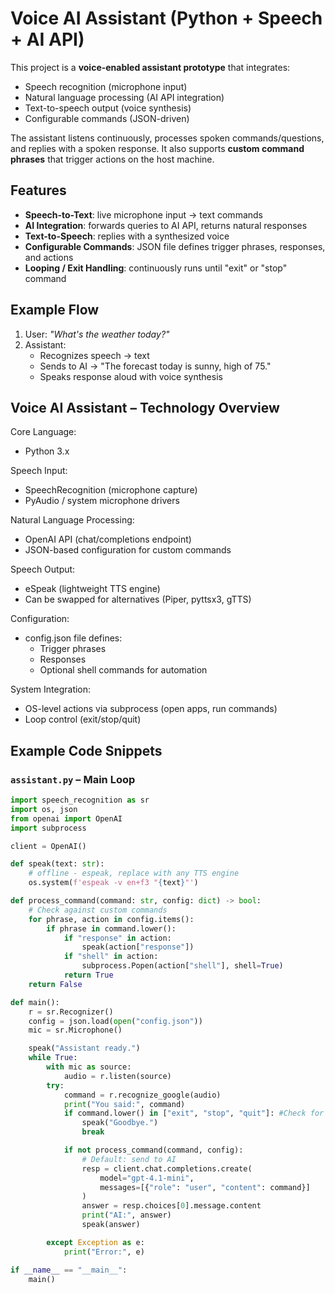 # Voice AI Assistant (Python + Speech + AI API)

This project is a **voice-enabled assistant prototype** that integrates:
- Speech recognition (microphone input)
- Natural language processing (AI API integration)
- Text-to-speech output (voice synthesis)
- Configurable commands (JSON-driven)

The assistant listens continuously, processes spoken commands/questions, and replies with
a spoken response. It also supports **custom command phrases** that trigger actions
on the host machine.

## Features
- **Speech-to-Text**: live microphone input → text commands
- **AI Integration**: forwards queries to AI API, returns natural responses
- **Text-to-Speech**: replies with a synthesized voice
- **Configurable Commands**: JSON file defines trigger phrases, responses, and actions
- **Looping / Exit Handling**: continuously runs until "exit" or "stop" command

## Example Flow
1. User: *"What's the weather today?"*  
2. Assistant:
   - Recognizes speech → text
   - Sends to AI → "The forecast today is sunny, high of 75."
   - Speaks response aloud with voice synthesis

Voice AI Assistant – Technology Overview
----------------------------------------

Core Language:
- Python 3.x

Speech Input:
- SpeechRecognition (microphone capture)
- PyAudio / system microphone drivers

Natural Language Processing:
- OpenAI API (chat/completions endpoint)
- JSON-based configuration for custom commands

Speech Output:
- eSpeak (lightweight TTS engine)
- Can be swapped for alternatives (Piper, pyttsx3, gTTS)

Configuration:
- config.json file defines:
  - Trigger phrases
  - Responses
  - Optional shell commands for automation

System Integration:
- OS-level actions via subprocess (open apps, run commands)
- Loop control (exit/stop/quit)
  
## Example Code Snippets

### `assistant.py` – Main Loop
```python
import speech_recognition as sr
import os, json
from openai import OpenAI
import subprocess

client = OpenAI()

def speak(text: str):
    # offline - espeak, replace with any TTS engine
    os.system(f'espeak -v en+f3 "{text}"')

def process_command(command: str, config: dict) -> bool:
    # Check against custom commands
    for phrase, action in config.items():
        if phrase in command.lower():
            if "response" in action:
                speak(action["response"])
            if "shell" in action:
                subprocess.Popen(action["shell"], shell=True)
            return True
    return False

def main():
    r = sr.Recognizer()
    config = json.load(open("config.json"))
    mic = sr.Microphone()

    speak("Assistant ready.")
    while True:
        with mic as source:
            audio = r.listen(source)
        try:
            command = r.recognize_google(audio)
            print("You said:", command)
            if command.lower() in ["exit", "stop", "quit"]: #Check for exit program commands
                speak("Goodbye.")
                break

            if not process_command(command, config):
                # Default: send to AI
                resp = client.chat.completions.create(
                    model="gpt-4.1-mini",
                    messages=[{"role": "user", "content": command}]
                )
                answer = resp.choices[0].message.content
                print("AI:", answer)
                speak(answer)

        except Exception as e:
            print("Error:", e)

if __name__ == "__main__":
    main()



